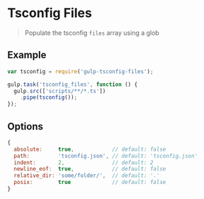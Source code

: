 # Tsconfig Files

> Populate the tsconfig `files` array using a glob

## Example

``` js
var tsconfig = require('gulp-tsconfig-files');

gulp.task('tsconfig_files', function () {
  gulp.src(['scripts/**/*.ts'])
    .pipe(tsconfig());
});
```

## Options

``` js
{
  absolute:     true,            // default: false
  path:         'tsconfig.json', // default: 'tsconfig.json'
  indent:       2,               // default: 2
  newline_eof:  true,            // default: false
  relative_dir: 'some/folder/',  // default: '.'
  posix:        true             // default: false
}
```
